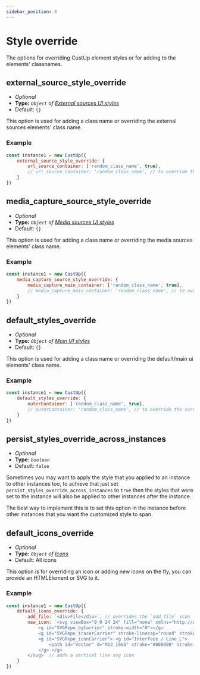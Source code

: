 ```yaml
---
sidebar_position: 4
---
```


# Style override

The options for overriding CustUp element styles or for adding to the elements' classnames.

## external_source_style_override

- *Optional*
- **Type:** *`Object` of [External sources UI styles](/docs/customization/external-sources)*
- Default: `{}`

This option is used for adding a class name or overriding the external sources elements' class name.

### Example

```js
const instance1 = new CustUp({
    external_source_style_override: {
        url_source_container: ['random_class_name', true],
        // url_source_container: 'random_class_name', // to override the current class name
    }
})
```

## media_capture_source_style_override

- *Optional*
- **Type:** *`Object` of [Media sources UI styles](/docs/customization/media-sources)*
- Default: `{}`

This option is used for adding a class name or overriding the media sources elements' class name.

### Example

```js
const instance1 = new CustUp({
    media_capture_source_style_override: {
        media_capture_main_container: ['random_class_name', true],
        // media_capture_main_container: 'random_class_name', // to override the current class name
    }
})
```

## default_styles_override

- *Optional*
- **Type:** *`Object` of [Main UI styles](/docs/customization/main-ui)*
- Default: `{}`

This option is used for adding a class name or overriding the default/main ui elements' class name.

### Example

```js
const instance1 = new CustUp({
    default_styles_override: {
        outerContainer: ['random_class_name', true],
        // outerContainer: 'random_class_name', // to override the current class name
    }
})
```

## persist_styles_override_across_instances

- *Optional*
- **Type:** *`boolean`*
- Default: `false`

Sometimes you may want to apply the style that you applied to an instance to other instances too, to achieve that just set `persist_styles_override_across_instances` to `true` then the styles that were set to the instance will also be applied to other instances after the instance.  
  
The best way to implement this is to set this option in the instance before other instances that you want the customized style to span.

## default_icons_override

- *Optional*
- **Type:** *`Object` of [Icons](/docs/types/icons)*
- Default: All icons

This option is for overriding an icon or adding new icons on the fly, you can provide an HTMLElement or SVG to it.

### Example

```js
const instance1 = new CustUp({
    default_icons_override: {
        add_file: `<div>File</div>`, // overrides the `add_file` icon
        new_icon: `<svg viewBox="0 0 24 24" fill="none" xmlns="http://www.w3.org/2000/svg">
            <g id="SVGRepo_bgCarrier" stroke-width="0"></g>
            <g id="SVGRepo_tracerCarrier" stroke-linecap="round" stroke-linejoin="round"></g>
            <g id="SVGRepo_iconCarrier"> <g id="Interface / Line_L"> 
                <path id="Vector" d="M12 19V5" stroke="#000000" stroke-width="2" stroke-linecap="round" stroke-linejoin="round"></path> 
            </g> </g>
        </svg>` // adds a vertical line svg icon
    }
})
```
